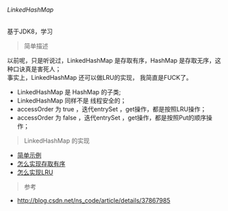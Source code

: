###### LinkedHashMap
基于JDK8，学习
> 简单描述

以前呢，只是听说过，LinkedHashMap 是存取有序，HashMap 是存取无序，这种口诀真是害死人；  
事实上，LinkedHashMap 还可以做LRU的实现， 我简直是FUCK了。  

- LinkedHashMap 是 HashMap 的子类;
- LinkedHashMap 同样不是 线程安全的；
- accessOrder 为 true ，迭代entrySet ，get操作，都是按照LRU操作；  
- accessOrder 为 false ，迭代entrySet ，get操作，都是按照Put的顺序操作；  

> LinkedHashMap 的实现
- [简单示例](LinkedHashMap/LHM_Sample.md)
- [怎么实现存取有序](LinkedHashMap/LHM_AccessOrderByPut.md)
- [怎么实现LRU](LinkedHashMap/LHM_AccessOrderByLRU.md)
 
 > 参考
 - http://blog.csdn.net/ns_code/article/details/37867985
 